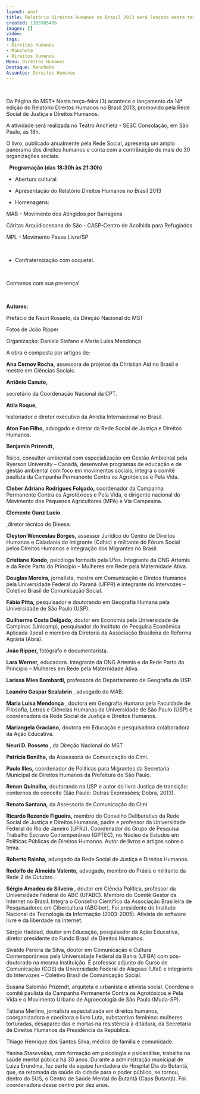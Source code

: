 ```yaml
---
layout: post
title: Relatório Direitos Humanos no Brasil 2013 será lançado nesta terça
created: 1385985406
images: []
video: 
tags:
- Direitos Humanos
- Manchete
- Direitos Humanos
Menu: Direitos Humanos
Destaque: Manchete
Assuntos: Direitos Humanos
---
```



 


Da Página do MST\*
Nesta terça-feira (3) acontece o lançamento da 14ª edição do Relatório Direitos Humanos no Brasil 2013, promovido pela Rede Social de Justiça e Direitos Humanos.


A atividade será realizada no Teatro Anchieta - SESC Consolação, em São Paulo, às 18h.


O livro, publicado anualmente pela Rede Social, apresenta um amplo panorama dos direitos humanos e conta com a contribuição de mais de 30 organizações sociais.

 
**Programação (das 18:30h às 21:30h)**


- Abertura cultural


- Apresentação do Relatório Direitos Humanos no Brasil 2013


- Homenagens:


MAB – Movimento dos Atingidos por Barragens


Cáritas Arquidiocesana de São - CASP-Centro de Acolhida para Refugiados


MPL - Movimento Passe Livre/SP

 

- Confraternização com coquetel.

 

Contamos com sua presença!

 

**Autores:**

Prefácio de Neuri Rosseto, da Direção Nacional do MST

Fotos de João Ripper

Organização: Daniela Stefano e Maria Luisa Mendonça

A obra é composta por artigos de:

**Ana Cernov Rocha,**
 assessora de projetos da Christian Aid no Brasil e mestre em Ciências Sociais.

**Antônio Canuto,**

secretário da Coordenação Nacional da CPT.

**Atila Roque,**

historiador e diretor executivo da Anistia Internacional no Brasil.

**Aton Fon Filho,**
advogado e diretor da Rede Social de Justiça e Direitos Humanos.

**Benjamin Prizendt,**

físico, consultor ambiental com especialização em Gestão Ambiental pela Ryerson University – Canadá, desenvolve programas de educação e de gestão ambiental com foco em movimentos sociais; integra o comitê paulista da Campanha Permanente Contra os Agrotóxicos e Pela Vida.

**Cleber Adriano Rodrigues Folgado,**
coordenador da Campanha Permanente Contra os Agrotóxicos e Pela Vida, e dirigente nacional do Movimento dos Pequenos Agricultores (MPA) e Via Campesina.

**Clemente Ganz Lucio**

,diretor técnico do Dieese.

**Cleyton Wenceslau Borges,**
assessor Jurídico do Centro de Direitos Humanos e Cidadania do Imigrante (Cdhic) e militante do Fórum Social pelos Direitos Humanos e Integração dos Migrantes no Brasil.

**Cristiane Kondo,**
 psicóloga formada pela Ufes. Integrante da ONG Artemis e da Rede Parto do Princípio – Mulheres em Rede pela Maternidade Ativa.

**Douglas Moreira,**
jornalista, mestre em Comunicação e Diretos Humanos pela Universidade Federal do Paraná (UFPR) e integrante do Intervozes – Coletivo Brasil de Comunicação Social.

**Fábio Pitta,**
 pesquisador e doutorando em Geografia Humana pela Universidade de São Paulo (USP).

**Guilherme Costa Delgado,**
 doutor em Economia pela Universidade de Campinas (Unicamp), pesquisador do Instituto de Pesquisa Econômica Aplicada (Ipea) e membro da Diretoria da Associação Brasileira de Reforma Agrária (Abra).

**João Ripper,**
fotógrafo e documentarista.

**Lara Werner,**
 educadora. Integrante da ONG Artemis e da Rede Parto do Princípio – Mulheres em Rede pela Maternidade Ativa.

**Larissa Mies Bombardi,**
professora do Departamento de Geografia da USP.

**Leandro Gaspar Scalabrin**
, advogado do MAB.

**Maria Luisa Mendonça**
, doutora em Geografia Humana pela Faculdade de Filosofia, Letras e Ciências Humanas da Universidade de São Paulo (USP) e coordenadora da Rede Social de Justiça e Direitos Humanos.

**Mariangela Graciano,**
doutora em Educação e pesquisadora colaboradora da Ação Educativa.

**Neuri D. Rosseto**
, da Direção Nacional do MST

**Patrícia Bonilha,**
 da Assessoria de Comunicação do Cimi.

**Paulo Illes,**
 coordenador de Políticas para Migrantes da Secretaria Municipal de Direitos Humanos da Prefeitura de São Paulo.

**Renan Quinalha,**
doutorando na USP e autor do livro Justiça de transição: contornos do conceito (São Paulo: Outras Expressões; Dobra, 2013).

**Renato Santana,**
 da Assessoria de Comunicação do Cimi

**Ricardo Rezende Figueira,**
membro do Conselho Deliberativo da Rede Social de Justiça e Direitos Humanos, padre e professor da Universidade Federal do Rio de Janeiro (UFRJ). Coordenador do Grupo de Pesquisa Trabalho Escravo Contemporâneo (GPTEC), no Núcleo de Estudos em Políticas Públicas de Direitos Humanos. Autor de livros e artigos sobre o tema.

**Roberto Rainha,**
 advogado da Rede Social de Justiça e Direitos Humanos.

**Rodolfo de Almeida Valente,**
advogado, membro do Práxis e militante da Rede 2 de Outubro.

**Sérgio Amadeu da Silveira**
, doutor em Ciência Política, professor da Universidade Federal do ABC (UFABC). Membro do Comitê Gestor da Internet no Brasil. Integra o Conselho Científico da Associação Brasileira de Pesquisadores em Cibercultura (ABCiber). Foi presidente do Instituto Nacional de Tecnologia da Informação (2003-2005). Ativista do software livre e da liberdade na internet.

Sérgio Haddad, doutor em Educação, pesquisador da Ação Educativa, diretor presidente do Fundo Brasil de Direitos Humanos.

Sivaldo Pereira da Silva, doutor em Comunicação e Cultura Contemporâneas pela Universidade Federal da Bahia (UFBA) com pós-doutorado na mesma instituição. É professor adjunto do Curso de Comunicação (COS) da Universidade Federal de Alagoas (Ufal) e integrante do Intervozes – Coletivo Brasil de Comunicação Social.

Susana Salomão Prizendt, arquiteta e urbanista e ativista social. Coordena o comitê paulista da Campanha Permanente Contra os Agrotóxicos e Pela Vida e o Movimento Urbano de Agroecologia de São Paulo (Muda-SP).

Tatiana Merlino, jornalista especializada em direitos humanos, coorganizadora e coeditora o livro Luta, substantivo feminino: mulheres torturadas, desaparecidas e mortas na resistência à ditadura, da Secretaria de Direitos Humanos da Presidência da República.

Thiago Henrique dos Santos Silva, médico de família e comunidade.

Yanina Stasevskas, com formação em psicologia e psicanálise, trabalha na saúde mental pública há 30 anos. Durante a administração municipal de Luiza Erundina, fez parte da equipe fundadora do Hospital Dia do Butantã, que, na retomada da saúde da cidade para o poder público, se tornou, dentro do SUS, o Centro de Saúde Mental do Butantã (Caps Butantã). Foi coordenadora desse centro por dez anos.


 
